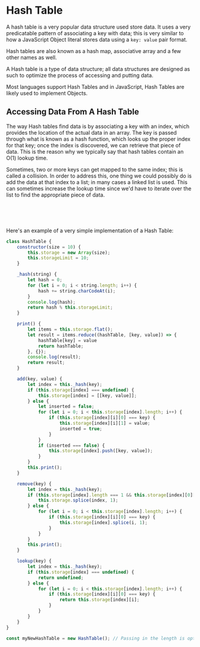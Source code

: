 # Hash Table

A hash table is a very popular data structure used store data. It uses a very predicatable pattern of associating a key with data; this is very similar to how a JavaScript Object literal stores data using a `key: value` pair format.

Hash tables are also known as a hash map, associative array and a few other names as well.

A Hash table is a type of data structure; all data structures are designed as such to optimize the process of accessing and putting data.

Most languages support Hash Tables and in JavaScript, Hash Tables are likely used to implement Objects.

## Accessing Data From A Hash Table

The way Hash tables find data is by associating a key with an index, which provides the location of the actual data in an array. The key is passed through what is known as a hash function, which looks up the proper index for that key; once the index is discovered, we can retrieve that piece of data. This is the reason why we typically say that hash tables contain an O(1) lookup time. 

Sometimes, two or more keys can get mapped to the same index; this is called a collision. In order to address this, one thing we could possibly do is add the data at that index to a list; in many cases a linked list is used. This can sometimes increase the lookup time since we'd have to iterate over the list to find the appropriate piece of data.


<br>
<br>
<br>

Here's an example of a very simple implementation of a Hash Table:

```js
class HashTable {
    constructor(size = 10) {
        this.storage = new Array(size);
        this.storageLimit = 10;
    }

    _hash(string) {
        let hash = 0;
        for (let i = 0; i < string.length; i++) {
            hash += string.charCodeAt(i);
        }
        console.log(hash);
        return hash % this.storageLimit;
    }

    print() {
        let items = this.storage.flat();
        let result = items.reduce((hashTable, [key, value]) => {
            hashTable[key] = value
            return hashTable;
        }, {});
        console.log(result);
        return result;
    }

    add(key, value) {
        let index = this._hash(key);
        if (this.storage[index] === undefined) {
            this.storage[index] = [[key, value]];
        } else {
            let inserted = false;
            for (let i = 0; i < this.storage[index].length; i++) {
                if (this.storage[index][i][0] === key) {
                    this.storage[index][i][1] = value;
                    inserted = true;
                }
            }
            if (inserted === false) {
                this.storage[index].push([key, value]);
            }
        }
        this.print();
    }

    remove(key) {
        let index = this._hash(key);
        if (this.storage[index].length === 1 && this.storage[index][0][0]) {
            this.storage.splice(index, 1);
        } else {
            for (let i = 0; i < this.storage[index].length; i++) {
                if (this.storage[index][i][0] === key) {
                    this.storage[index].splice(i, 1);
                }
            }
        }
        this.print();
    }

    lookup(key) {
        let index = this._hash(key);
        if (this.storage[index] === undefined) {
            return undefined;
        } else {
            for (let i = 0; i < this.storage[index].length; i++) {
                if (this.storage[index][i][0] === key) {
                    return this.storage[index][i];
                }
            }
        }
    }
}

const myNewHashTable = new HashTable(); // Passing in the length is optional
```

